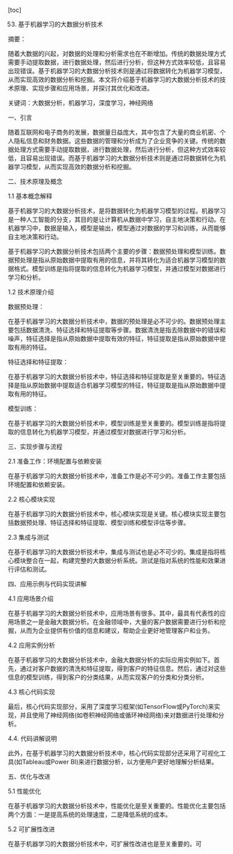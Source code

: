 
[toc]                    
                
                
53. 基于机器学习的大数据分析技术

摘要：

随着大数据的兴起，对数据的处理和分析需求也在不断增加。传统的数据处理方式需要手动提取数据，进行数据处理，然后进行分析，但这种方式效率较低，且容易出现错误。基于机器学习的大数据分析技术则是通过将数据转化为机器学习模型，从而实现高效的数据分析和挖掘。本文将介绍基于机器学习的大数据分析技术的技术原理、实现步骤和应用场景，并探讨其优化和改进。

关键词：大数据分析，机器学习，深度学习，神经网络

一、引言

随着互联网和电子商务的发展，数据量日益庞大，其中包含了大量的商业机密、个人隐私信息和财务数据。这些数据的管理和分析成为了企业竞争的关键。传统的数据处理方式需要手动提取数据，进行数据处理，然后进行分析，但这种方式效率较低，且容易出现错误。而基于机器学习的大数据分析技术则是通过将数据转化为机器学习模型，从而实现高效的数据分析和挖掘。

二、技术原理及概念

1.1 基本概念解释

基于机器学习的大数据分析技术，是将数据转化为机器学习模型的过程。机器学习是一种人工智能的分支，其目的是让计算机从数据中学习，自主地决策和行动。在机器学习中，数据是输入，模型是输出，模型通过对数据的学习和训练，从而能够自主地决策和行动。

基于机器学习的大数据分析技术包括两个主要的步骤：数据预处理和模型训练。数据预处理是指从原始数据中提取有用的信息，并将其转化为适合机器学习模型的数据格式。模型训练是指将提取的信息转化为机器学习模型，并通过模型对数据进行学习和分析。

1.2 技术原理介绍

数据预处理：

在基于机器学习的大数据分析技术中，数据的预处理是必不可少的。数据预处理主要包括数据清洗、特征选择和特征提取等步骤。数据清洗是指去除数据中的错误和噪声，特征选择是指从原始数据中提取有效的特征，特征提取是指从原始数据中提取有用的特征。

特征选择和特征提取：

在基于机器学习的大数据分析技术中，特征选择和特征提取是至关重要的。特征选择是指从原始数据中提取适合机器学习模型的特征，特征提取是指从原始数据中提取有用的特征。

模型训练：

在基于机器学习的大数据分析技术中，模型训练是至关重要的。模型训练是指将提取的信息转化为机器学习模型，并通过模型对数据进行学习和分析。

三、实现步骤与流程

2.1 准备工作：环境配置与依赖安装

在基于机器学习的大数据分析技术中，准备工作是必不可少的。准备工作主要包括环境配置和依赖安装。

2.2 核心模块实现

在基于机器学习的大数据分析技术中，核心模块实现是关键。核心模块实现主要包括数据预处理、特征选择和特征提取、模型训练和模型评估等步骤。

2.3 集成与测试

在基于机器学习的大数据分析技术中，集成与测试也是必不可少的。集成是指将核心模块整合在一起，构建完整的大数据分析系统。测试是指对系统的性能和效果进行评估和测试。

四、应用示例与代码实现讲解

4.1 应用场景介绍

在基于机器学习的大数据分析技术中，应用场景有很多。其中，最具有代表性的应用场景之一是金融大数据分析。在金融领域中，大量的客户数据需要进行分析和挖掘，从而为企业提供有价值的信息和建议，帮助企业更好地管理客户和业务。

4.2 应用实例分析

在基于机器学习的大数据分析技术中，金融大数据分析的实际应用实例如下。首先，通过对客户数据的清洗和特征提取，得到客户的特征信息。然后，通过对这些信息的模型训练，得到客户的分类结果，从而实现客户的分类和分类分析。

4.3 核心代码实现

最后，核心代码实现部分，采用了深度学习框架(如TensorFlow或PyTorch)来实现，并且使用了神经网络(如卷积神经网络或循环神经网络)来对数据进行处理和分析。

4.4. 代码讲解说明

此外，在基于机器学习的大数据分析技术中，核心代码实现部分还采用了可视化工具(如Tableau或Power BI)来进行数据分析，以方便用户更好地理解分析结果。

五、优化与改进

5.1 性能优化

在基于机器学习的大数据分析技术中，性能优化是至关重要的。性能优化主要包括两个方面：一是提高系统的处理速度，二是降低系统的成本。

5.2 可扩展性改进

在基于机器学习的大数据分析技术中，可扩展性改进也是至关重要的。可

